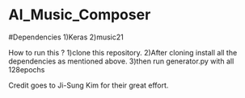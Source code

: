# AI_Music_Composer

#Dependencies
1)Keras
2)music21

How to  run this ?
1)clone this repository.
2)After cloning install all the dependencies as mentioned above.
3)then run generator.py with all 128epochs

Credit goes to Ji-Sung Kim for their great effort.
